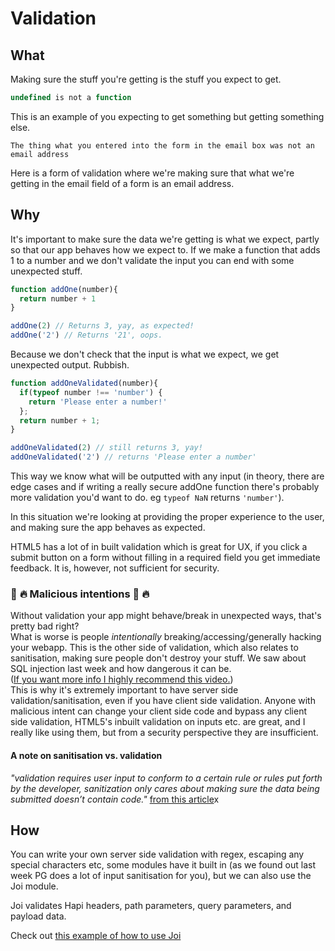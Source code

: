 # Validation

## What
Making sure the stuff you're getting is the stuff you expect to get.

```js
undefined is not a function
```

This is an example of you expecting to get something but getting something else.

```
The thing what you entered into the form in the email box was not an email address
```

Here is a form of validation where we're making sure that what we're getting in the email field of a form is an email address.

## Why

It's important to make sure the data we're getting is what we expect, partly so that our app behaves how we expect to.
If we make a function that adds 1 to a number and we don't validate the input you can end with some unexpected stuff.
```js
function addOne(number){
  return number + 1
}

addOne(2) // Returns 3, yay, as expected!
addOne('2') // Returns '21', oops.
```
Because we don't check that the input is what we expect, we get unexpected output. Rubbish.

```js
function addOneValidated(number){
  if(typeof number !== 'number') {
    return 'Please enter a number!'
  };
  return number + 1;
}

addOneValidated(2) // still returns 3, yay!
addOneValidated('2') // returns 'Please enter a number'
```
This way we know what will be outputted with any input (in theory, there are edge cases and if writing a really secure addOne function there's probably more validation you'd want to do. eg ``` typeof NaN ``` returns ```'number'```).

In this situation we're looking at providing the proper experience to the user, and making sure the app behaves as expected.

HTML5 has a lot of in built validation which is great for UX, if you click a submit button on a form without filling in a required field you get immediate feedback. It is, however, not sufficient for security.

### :hocho: :fire: Malicious intentions :hocho: :fire:

Without validation your app might behave/break in unexpected ways, that's pretty bad right?<br>
What is worse is people <em>intentionally</em> breaking/accessing/generally hacking your webapp.
This is the other side of validation, which also relates to sanitisation, making sure people don't destroy your stuff.
We saw about SQL injection last week and how dangerous it can be.<br> ([If you want more info I highly recommend this video.](https://www.youtube.com/watch?v=ciNHn38EyRc))<br>This is why it's extremely important to have server side validation/sanitisation, even if you have client side validation. Anyone with malicious intent can change your client side code and bypass any client side validation, HTML5's inbuilt validation on inputs etc. are great, and I really like using them, but from a security perspective they are insufficient.

#### A note on sanitisation vs. validation
<em>"validation requires user input to conform to a certain rule or rules put forth by the developer, sanitization only cares about making sure the data being submitted doesn’t contain code."</em> [from this article](http://webdesignforidiots.net/2014/01/sanitization-vs-validation-and-the-importance-of-both-in-your-forms/)x

## How

You can write your own server side validation with regex, escaping any special characters etc, some modules have it built in (as we found out last week PG does a lot of input sanitisation for you), but we can also use the Joi module.

Joi validates Hapi headers, path parameters, query parameters, and payload data.

Check out [this example of how to use Joi](/server.js)

